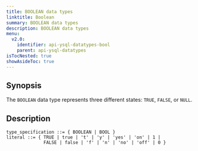 ```yaml
---
title: BOOLEAN data types
linktitle: Boolean
summary: BOOLEAN data types
description: BOOLEAN data types
menu:
  v2.0:
    identifier: api-ysql-datatypes-bool
    parent: api-ysql-datatypes
isTocNested: true
showAsideToc: true
---
```


## Synopsis

The `BOOLEAN` data type represents three different states: `TRUE`, `FALSE`, or `NULL`.

## Description

```
type_specification ::= { BOOLEAN | BOOL }
literal ::= { TRUE | true | 't' | 'y' | 'yes' | 'on' | 1 |
              FALSE | false | 'f' | 'n' | 'no' | 'off' | 0 }
```
